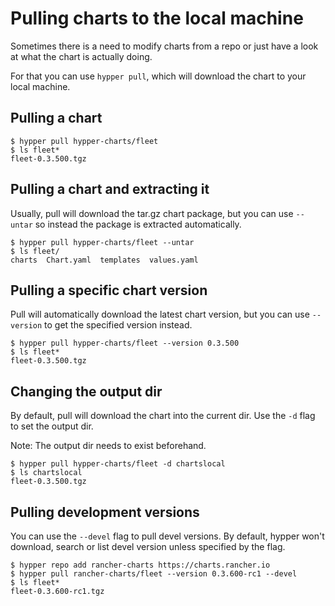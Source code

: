 # Pulling charts to the local machine

Sometimes there is a need to modify charts from a repo or just have a look at what the chart is actually doing.

For that you can use `hypper pull`, which will download the chart to your local machine.


## Pulling a chart

```shell
$ hypper pull hypper-charts/fleet
$ ls fleet*
fleet-0.3.500.tgz
```

## Pulling a chart and extracting it

Usually, pull will download the tar.gz chart package, but you can use `--untar` so instead the package is extracted automatically.

```shell
$ hypper pull hypper-charts/fleet --untar
$ ls fleet/     
charts  Chart.yaml  templates  values.yaml
```

## Pulling a specific chart version

Pull will automatically download the latest chart version, but you can use `--version` to get the specified version instead.

```shell
$ hypper pull hypper-charts/fleet --version 0.3.500
$ ls fleet*
fleet-0.3.500.tgz
```

## Changing the output dir

By default, pull will download the chart into the current dir. Use the `-d` flag to set the output dir.

Note: The output dir needs to exist beforehand.

```shell
$ hypper pull hypper-charts/fleet -d chartslocal
$ ls chartslocal 
fleet-0.3.500.tgz
```

## Pulling development versions

You can use the `--devel` flag to pull devel versions. By default, hypper won't download, search or list devel version unless specified by the flag.

```shell
$ hypper repo add rancher-charts https://charts.rancher.io
$ hypper pull rancher-charts/fleet --version 0.3.600-rc1 --devel
$ ls fleet*
fleet-0.3.600-rc1.tgz
```

